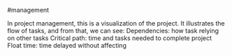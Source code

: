 #management

In project management, this is a visualization of the project.
It illustrates the flow of tasks, and from that, we can see:
	Dependencies: how task relying on other tasks
	Critical path: time and tasks needed to complete project
	Float time: time delayed without affecting